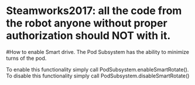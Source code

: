 # Steamworks2017: all the code from the robot anyone without proper authorization should NOT with it.

#How to enable Smart drive. 
The Pod Subsystem has the ability to minimize turns of the pod. 

To enable this functionality simply call PodSubsystem.enableSmartRotate(). To disable this functionality simply call PodSubsystem.disableSmartRotate()
